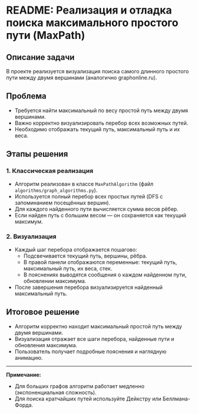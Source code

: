 # README: Реализация и отладка поиска максимального простого пути (MaxPath)

## Описание задачи

В проекте реализуется визуализация поиска самого длинного простого пути между двумя вершинами (аналогично graphonline.ru).

## Проблема

- Требуется найти максимальный по весу простой путь между двумя вершинами.
- Важно корректно визуализировать перебор всех возможных путей.
- Необходимо отображать текущий путь, максимальный путь и их веса.

## Этапы решения

### 1. Классическая реализация
- Алгоритм реализован в классе `MaxPathAlgorithm` (файл `algorithms/graph_algorithms.py`).
- Используется полный перебор всех простых путей (DFS с запоминанием посещённых вершин).
- Для каждого найденного пути вычисляется сумма весов рёбер.
- Если найден путь с большим весом — он сохраняется как текущий максимум.

### 2. Визуализация
- Каждый шаг перебора отображается пошагово:
    - Подсвечивается текущий путь, вершины, рёбра.
    - В правой панели отображаются переменные: текущий путь, максимальный путь, их веса, стек.
    - В пояснениях выводятся сообщения о каждом найденном пути, обновлении максимума.
- После завершения перебора визуализируется найденный максимальный путь.

## Итоговое решение

- Алгоритм корректно находит максимальный простой путь между двумя вершинами.
- Визуализация отражает все шаги перебора, найденные пути и обновления максимума.
- Пользователь получает подробные пояснения и наглядную анимацию.

---

**Примечание:**
- Для больших графов алгоритм работает медленно (экспоненциальная сложность).
- Для поиска кратчайших путей используйте Дейкстру или Беллмана-Форда. 